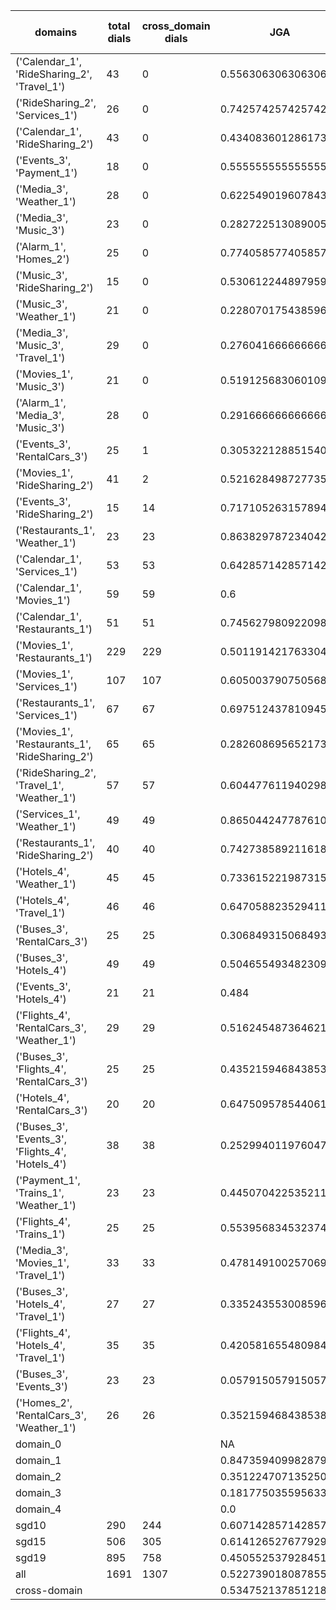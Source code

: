 | domains                                          |   total dials |   cross_domain dials | JGA                 | RSA                | TA                 | CDTA                |   total turns |   cross-domain turns |
|--------------------------------------------------|---------------|----------------------|---------------------|--------------------|--------------------|---------------------|---------------|----------------------|
| ('Calendar_1', 'RideSharing_2', 'Travel_1')      |            43 |                    0 | 0.5563063063063063  | 0.837965797430084  | 0.7747747747747747 | NA                  |           444 |                    0 |
| ('RideSharing_2', 'Services_1')                  |            26 |                    0 | 0.7425742574257426  | 0.9357590986483721 | 0.858085808580858  | NA                  |           303 |                    0 |
| ('Calendar_1', 'RideSharing_2')                  |            43 |                    0 | 0.4340836012861736  | 0.7841186299081029 | 0.8135048231511254 | NA                  |           311 |                    0 |
| ('Events_3', 'Payment_1')                        |            18 |                    0 | 0.5555555555555556  | 0.8643169226083804 | 0.8019323671497585 | NA                  |           207 |                    0 |
| ('Media_3', 'Weather_1')                         |            28 |                    0 | 0.6225490196078431  | 0.8719022687609072 | 0.8872549019607843 | NA                  |           204 |                    0 |
| ('Media_3', 'Music_3')                           |            23 |                    0 | 0.28272251308900526 | 0.6517372134038797 | 0.6335078534031413 | NA                  |           191 |                    0 |
| ('Alarm_1', 'Homes_2')                           |            25 |                    0 | 0.7740585774058577  | 0.9407846399112773 | 0.8493723849372385 | NA                  |           239 |                    0 |
| ('Music_3', 'RideSharing_2')                     |            15 |                    0 | 0.5306122448979592  | 0.7917257683215129 | 0.7006802721088435 | NA                  |           147 |                    0 |
| ('Music_3', 'Weather_1')                         |            21 |                    0 | 0.22807017543859648 | 0.6553716608594649 | 0.6783625730994152 | NA                  |           171 |                    0 |
| ('Media_3', 'Music_3', 'Travel_1')               |            29 |                    0 | 0.2760416666666667  | 0.739548711960157  | 0.7109375          | NA                  |           384 |                    0 |
| ('Movies_1', 'Music_3')                          |            21 |                    0 | 0.5191256830601093  | 0.8467911877394633 | 0.7486338797814208 | NA                  |           183 |                    0 |
| ('Alarm_1', 'Media_3', 'Music_3')                |            28 |                    0 | 0.2916666666666667  | 0.69495539569889   | 0.6458333333333334 | NA                  |           288 |                    0 |
| ('Events_3', 'RentalCars_3')                     |            25 |                    1 | 0.30532212885154064 | 0.8026941114441113 | 0.6582633053221288 | 0.0                 |           357 |                    1 |
| ('Movies_1', 'RideSharing_2')                    |            41 |                    2 | 0.5216284987277354  | 0.8794269499914655 | 0.8295165394402035 | 0.5                 |           393 |                    2 |
| ('Events_3', 'RideSharing_2')                    |            15 |                   14 | 0.7171052631578947  | 0.9261243386243385 | 0.7960526315789473 | 0.0                 |           152 |                   14 |
| ('Restaurants_1', 'Weather_1')                   |            23 |                   23 | 0.8638297872340426  | 0.975522317188984  | 0.9063829787234042 | 0.9230769230769231  |           235 |                   26 |
| ('Calendar_1', 'Services_1')                     |            53 |                   53 | 0.6428571428571429  | 0.8994636316064897 | 0.8432055749128919 | 0.4307692307692308  |           574 |                   65 |
| ('Calendar_1', 'Movies_1')                       |            59 |                   59 | 0.6                 | 0.9020264933994067 | 0.8228070175438597 | 0.18181818181818182 |           570 |                   77 |
| ('Calendar_1', 'Restaurants_1')                  |            51 |                   51 | 0.7456279809220986  | 0.9510364588647414 | 0.8728139904610492 | 0.5972222222222222  |           629 |                   72 |
| ('Movies_1', 'Restaurants_1')                    |           229 |                  229 | 0.5011914217633042  | 0.871842877025552  | 0.7756155679110405 | 0.2819672131147541  |          2518 |                  305 |
| ('Movies_1', 'Services_1')                       |           107 |                  107 | 0.6050037907505686  | 0.9001727516433408 | 0.8051554207733131 | 0.35514018691588783 |          1319 |                  214 |
| ('Restaurants_1', 'Services_1')                  |            67 |                   67 | 0.6975124378109453  | 0.9410069297414969 | 0.8517412935323383 | 0.5661764705882353  |          1005 |                  136 |
| ('Movies_1', 'Restaurants_1', 'RideSharing_2')   |            65 |                   65 | 0.2826086956521739  | 0.8264519057622495 | 0.7019927536231884 | 0.18686868686868688 |          1104 |                  198 |
| ('RideSharing_2', 'Travel_1', 'Weather_1')       |            57 |                   57 | 0.6044776119402985  | 0.9079583446281735 | 0.8041044776119403 | 0.7543859649122807  |           536 |                   57 |
| ('Services_1', 'Weather_1')                      |            49 |                   49 | 0.8650442477876106  | 0.9609751099187721 | 0.9424778761061947 | 0.8842105263157894  |           452 |                   95 |
| ('Restaurants_1', 'RideSharing_2')               |            40 |                   40 | 0.7427385892116183  | 0.952421936115241  | 0.8609958506224067 | 0.2                 |           482 |                   40 |
| ('Hotels_4', 'Weather_1')                        |            45 |                   45 | 0.733615221987315   | 0.9430449263038552 | 0.8498942917547568 | 0.6                 |           473 |                   50 |
| ('Hotels_4', 'Travel_1')                         |            46 |                   46 | 0.6470588235294118  | 0.8989063568010933 | 0.8733031674208145 | 0.5957446808510638  |           442 |                   47 |
| ('Buses_3', 'RentalCars_3')                      |            25 |                   25 | 0.30684931506849317 | 0.7957177485256137 | 0.6547945205479452 | 0.5813953488372093  |           365 |                   43 |
| ('Buses_3', 'Hotels_4')                          |            49 |                   49 | 0.5046554934823091  | 0.821830385862027  | 0.6629422718808193 | 0.13793103448275862 |           537 |                   58 |
| ('Events_3', 'Hotels_4')                         |            21 |                   21 | 0.484               | 0.8554065367356507 | 0.756              | 0.5833333333333334  |           250 |                   24 |
| ('Flights_4', 'RentalCars_3', 'Weather_1')       |            29 |                   29 | 0.516245487364621   | 0.885353525151319  | 0.7111913357400722 | 0.49230769230769234 |           277 |                   65 |
| ('Buses_3', 'Flights_4', 'RentalCars_3')         |            25 |                   25 | 0.43521594684385384 | 0.8234802144231478 | 0.5880398671096345 | 0.15517241379310345 |           301 |                   58 |
| ('Hotels_4', 'RentalCars_3')                     |            20 |                   20 | 0.6475095785440613  | 0.9401420979734236 | 0.8620689655172413 | 0.5238095238095238  |           261 |                   21 |
| ('Buses_3', 'Events_3', 'Flights_4', 'Hotels_4') |            38 |                   38 | 0.25299401197604793 | 0.7563275752408034 | 0.5733532934131736 | 0.17419354838709677 |           668 |                  155 |
| ('Payment_1', 'Trains_1', 'Weather_1')           |            23 |                   23 | 0.4450704225352113  | 0.8341122831225467 | 0.8422535211267606 | 0.7037037037037037  |           355 |                   27 |
| ('Flights_4', 'Trains_1')                        |            25 |                   25 | 0.5539568345323741  | 0.9177028547815065 | 0.8381294964028777 | 0.4                 |           278 |                   25 |
| ('Media_3', 'Movies_1', 'Travel_1')              |            33 |                   33 | 0.4781491002570694  | 0.8567479764919124 | 0.8226221079691517 | 0.7567567567567568  |           389 |                   37 |
| ('Buses_3', 'Hotels_4', 'Travel_1')              |            27 |                   27 | 0.335243553008596   | 0.7892000074116664 | 0.6590257879656161 | 0.15517241379310345 |           349 |                   58 |
| ('Flights_4', 'Hotels_4', 'Travel_1')            |            35 |                   35 | 0.42058165548098436 | 0.7947629031198613 | 0.7114093959731543 | 0.3924050632911392  |           447 |                   79 |
| ('Buses_3', 'Events_3')                          |            23 |                   23 | 0.05791505791505792 | 0.7113524722243201 | 0.640926640926641  | 0.08                |           259 |                   25 |
| ('Homes_2', 'RentalCars_3', 'Weather_1')         |            26 |                   26 | 0.3521594684385382  | 0.8152411384911374 | 0.6511627906976745 | 0.3888888888888889  |           301 |                   36 |
| domain_0                                         |               |                      | NA                  | NA                 | NA                 | NA                  |             0 |                    0 |
| domain_1                                         |               |                      | 0.847359409982879   | 0.9335049995014568 | 0.906097721585671  | NA                  |          7593 |                    0 |
| domain_2                                         |               |                      | 0.3512247071352503  | 0.8343681641112684 | 0.7003194888178914 | 0.4185649202733485  |          9390 |                 1756 |
| domain_3                                         |               |                      | 0.1817750355956336  | 0.788958523814694  | 0.6568580920740389 | 0.24567474048442905 |          2107 |                  289 |
| domain_4                                         |               |                      | 0.0                 | 0.6725929283975184 | 0.5153846153846153 | 0.18461538461538463 |           260 |                   65 |
| sgd10                                            |           290 |                  244 | 0.6071428571428571  | 0.8861505895378321 | 0.8365508365508365 | 0.622478386167147   |          3108 |                  347 |
| sgd15                                            |           506 |                  305 | 0.6141265276779295  | 0.8834915981085736 | 0.8157800143781452 | 0.5439024390243903  |          5564 |                  410 |
| sgd19                                            |           895 |                  758 | 0.450552537928451   | 0.8459248783838966 | 0.7337516388836861 | 0.2801182557280118  |         10678 |                 1353 |
| all                                              |          1691 |                 1307 | 0.5227390180878553  | 0.8631537870820034 | 0.7738501291989665 | 0.3876777251184834  |         19350 |                 2110 |
| cross-domain                                     |               |                      | 0.5347521378512184  | 0.8753370990488022 | 0.7770205105124414 | 0.3876777251184834  |         15553 |                 2110 |
